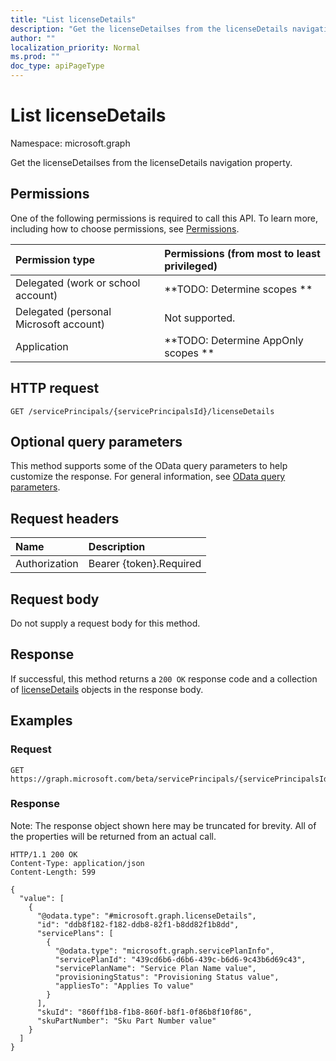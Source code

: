 ```yaml
---
title: "List licenseDetails"
description: "Get the licenseDetailses from the licenseDetails navigation property."
author: ""
localization_priority: Normal
ms.prod: ""
doc_type: apiPageType
---
```


# List licenseDetails

Namespace: microsoft.graph

Get the licenseDetailses from the licenseDetails navigation property.

## Permissions
One of the following permissions is required to call this API. To learn more, including how to choose permissions, see [Permissions](/concepts/permissions-reference.md).

|Permission type|Permissions (from most to least privileged)|
|:---|:---|
|Delegated (work or school account)|**TODO: Determine scopes **|
|Delegated (personal Microsoft account)|Not supported.|
|Application|**TODO: Determine AppOnly scopes **|

## HTTP request
<!-- {
  "blockType": "ignored"
}
-->
``` http
GET /servicePrincipals/{servicePrincipalsId}/licenseDetails
```

## Optional query parameters
This method supports some of the OData query parameters to help customize the response. For general information, see [OData query parameters](/graph/query-parameters).

## Request headers
|Name|Description|
|:---|:---|
|Authorization|Bearer {token}.Required|

## Request body
Do not supply a request body for this method.

## Response
If successful, this method returns a `200 OK` response code and a collection of [licenseDetails](../resources/licensedetails.md) objects in the response body.

## Examples

### Request
<!-- {
  "blockType": "request",
  "name": "get_licensedetails"
}
-->
``` http
GET https://graph.microsoft.com/beta/servicePrincipals/{servicePrincipalsId}/licenseDetails
```

### Response
Note: The response object shown here may be truncated for brevity. All of the properties will be returned from an actual call.
<!-- {
  "blockType": "response",
  "truncated": true,
  "@odata.type": "collection(microsoft.graph.licensedetails)"
}
-->
``` http
HTTP/1.1 200 OK
Content-Type: application/json
Content-Length: 599

{
  "value": [
    {
      "@odata.type": "#microsoft.graph.licenseDetails",
      "id": "ddb8f182-f182-ddb8-82f1-b8dd82f1b8dd",
      "servicePlans": [
        {
          "@odata.type": "microsoft.graph.servicePlanInfo",
          "servicePlanId": "439cd6b6-d6b6-439c-b6d6-9c43b6d69c43",
          "servicePlanName": "Service Plan Name value",
          "provisioningStatus": "Provisioning Status value",
          "appliesTo": "Applies To value"
        }
      ],
      "skuId": "860ff1b8-f1b8-860f-b8f1-0f86b8f10f86",
      "skuPartNumber": "Sku Part Number value"
    }
  ]
}
```

